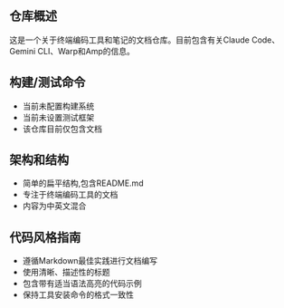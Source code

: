 ## 仓库概述

这是一个关于终端编码工具和笔记的文档仓库。目前包含有关Claude Code、Gemini CLI、Warp和Amp的信息。

## 构建/测试命令

- 当前未配置构建系统
- 当前未设置测试框架
- 该仓库目前仅包含文档

## 架构和结构

- 简单的扁平结构,包含README.md
- 专注于终端编码工具的文档
- 内容为中英文混合

## 代码风格指南

- 遵循Markdown最佳实践进行文档编写
- 使用清晰、描述性的标题
- 包含带有适当语法高亮的代码示例
- 保持工具安装命令的格式一致性
